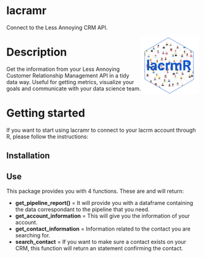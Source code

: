 # lacramr
Connect to the Less Annoying CRM API. 

<a href="url"><img src="img/lacrmR.png" align="right" width="30%"></a>

# Description
Get the information from your Less Annoying Customer Relationship Management API
in a tidy data way. Useful for getting metrics, visualize your goals and 
communicate with your data science team.

# Getting started
If you want to start using lacramr to connect to your lacrm account through R,
please follow the instructions:

## Installation


## Use

This package provides you with 4 functions. These are and will return:

- **get_pipeline_report()** = It will provide you with a dataframe containing
the data correspondant to the pipeline that you need.
- **get_account_information** = This will give you the information of your 
account. 
- **get_contact_information** = Information related to the contact you are
searching for.
- **search_contact** = If you want to make sure a contact exists on your
CRM, this function will return an statement confirming the contact.




